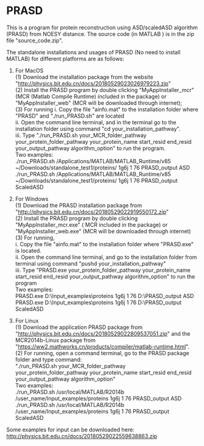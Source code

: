 # PRASD
This is a program for protein reconstruction using ASD/scaledASD algorithm (PRASD) from NOESY distance. The source code (in MATLAB ) is in the zip file "source_code.zip". 

The standalone installations and usages of PRASD (No need to install MATLAB) for different platforms are as follows:

1) For MacOS       
  (1)  Download the installation package from the website "http://physics.bit.edu.cn/docs/20180529023026979223.zip"        
  (2)  Install the PRASD program by double clicking "MyAppInstaller_mcr" (MCR (Matlab Compile Runtime) included in the package) or "MyAppInstaller_web" (MCR will be downloaded through internet);       
  (3) For running
          i.  Copy the file "ainfo.mat" to the installation folder where "PRASD" and "./run_PRASD.sh" are located             
          ii. Open the command line terminal, and in the terminal go to the installation folder using command "cd your_installation_pathway".          
          iii. Type "./run_PRASD.sh your_MCR_folder_pathway your_protein_folder_pathway your_protein_name start_resid end_resid your_output_pathway algorithm_option" to run the program.             
              Two examples:                
              ./run_PRASD.sh /Applications/MATLAB/MATLAB_Runtime/v85 ~/Downloads/standalone_test1/proteins/ 1g6j 1 76 PRASD_output ASD        
              ./run_PRASD.sh /Applications/MATLAB/MATLAB_Runtime/v85 ~/Downloads/standalone_test1/proteins/ 1g6j 1 76 PRASD_output ScaledASD        

2) For Windows     
  (1)  Download the PRASD installation package  from "http://physics.bit.edu.cn/docs/20180529022919550172.zip"    
  (2)  Install the PRASD program by double clicking "MyAppInstaller_mcr.exe" ( MCR included in the package) or "MyAppInstaller_web.exe" (MCR will be downloaded through internet)    
  (3)  For running,     
          i.  Copy the file "ainfo.mat" to the installation folder where "PRASD.exe" is located.   
          ii.  Open the command line terminal, and go to the installation folder from terminal using command "pushd your_installation_pathway"    
          iii. Type "PRASD.exe your_protein_folder_pathway your_protein_name start_resid end_resid your_output_pathway algorithm_option" to run the program    
          Two examples:    
            PRASD.exe D:\Input_examples\proteins 1g6j 1 76 D:\PRASD_output ASD     
            PRASD.exe D:\Input_examples\proteins 1g6j 1 76 D:\PRASD_output ScaledASD    
 
3) For Linux       
  (1)  Download the application PRASD package from "http://physics.bit.edu.cn/docs/20180529022809537051.zip" and the MCR2014b-Linux package from "https://ww2.mathworks.cn/products/compiler/matlab-runtime.html".       
  (2)  For running, open a command terminal, go to the PRASD package folder and type command:        
        "./run_PRASD.sh your_MCR_folder_pathway your_protein_folder_pathway your_protein_name start_resid end_resid your_output_pathway algorithm_option"        
     Two examples:                
        ./run_PRASD.sh /usr/local/MATLAB/R2014b /user_name/Input_examples/proteins 1g6j 1 76 PRASD_output ASD       
        ./run_PRASD.sh /usr/local/MATLAB/R2014b /user_name/Input_examples/proteins 1g6j 1 76 PRASD_output ScaledASD       
  
Some examples for input  can be downloaded here: http://physics.bit.edu.cn/docs/20180529022559638863.zip
